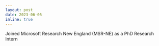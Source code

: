```yaml
---
layout: post
date: 2023-06-05
inline: true
---
```


Joined Microsoft Research New England (MSR-NE) as a PhD Research Intern
